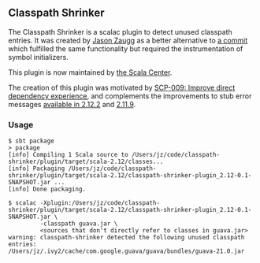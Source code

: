 ## Classpath Shrinker

The Classpath Shrinker is a scalac plugin to detect unused classpath entries.
It was created by [Jason Zaugg](https://github.com/retronym) as a better alternative to [a commit](https://github.com/jvican/scala/commit/8d22990ce32d9215f7e1fdd839f00f651b283744)
which fulfilled the same functionality but required the instrumentation of symbol
initializers.

This plugin is now maintained by [the Scala Center](https://scala.epfl.ch).

The creation of this plugin was motivated by [SCP-009: Improve direct dependency experience](https://github.com/scalacenter/advisoryboard/blob/master/proposals/009-improve-direct-dependency-experience.md),
and complements the improvements to stub error messages [available in 2.12.2](https://github.com/scala/scala/pull/5724)
and [2.11.9](https://github.com/scala/scala/issues/5804).

### Usage

```
$ sbt package
> package
[info] Compiling 1 Scala source to /Users/jz/code/classpath-shrinker/plugin/target/scala-2.12/classes...
[info] Packaging /Users/jz/code/classpath-shrinker/plugin/target/scala-2.12/classpath-shrinker-plugin_2.12-0.1-SNAPSHOT.jar ...
[info] Done packaging.

$ scalac -Xplugin:/Users/jz/code/classpath-shrinker/plugin/target/scala-2.12/classpath-shrinker-plugin_2.12-0.1-SNAPSHOT.jar \
         -classpath guava.jar \
         <sources that don't directly refer to classes in guava.jar>
warning: classpath-shrinker detected the following unused classpath entries:
/Users/jz/.ivy2/cache/com.google.guava/guava/bundles/guava-21.0.jar

```